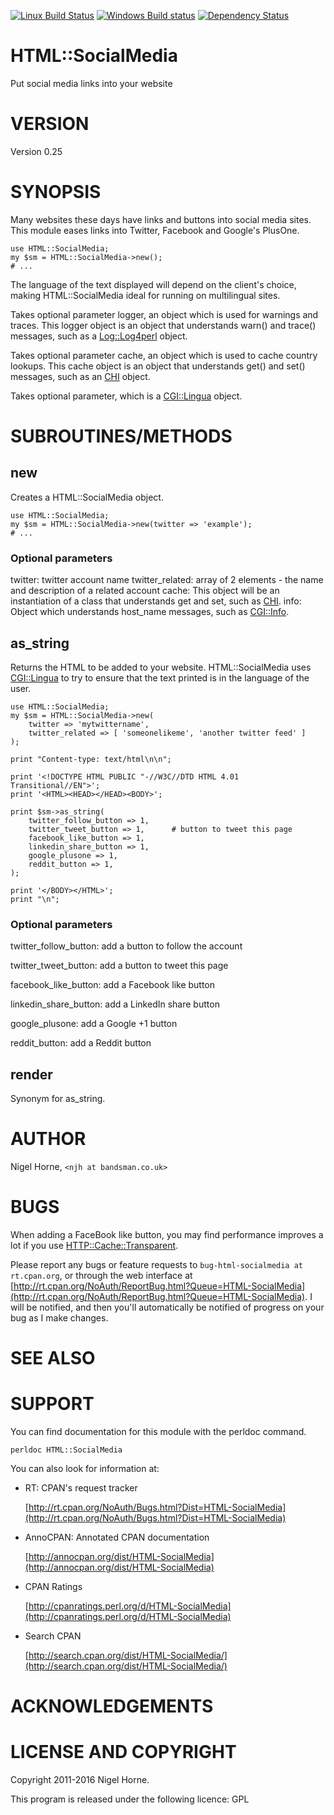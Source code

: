 [![Linux Build Status](https://travis-ci.org/nigelhorne/HTML-SocialMedia.svg?branch=master)](https://travis-ci.org/nigelhorne/HTML-SocialMedia)
[![Windows Build status](https://ci.appveyor.com/api/projects/status/7wrih4a1xt96jk72/branch/master?svg=true)](https://ci.appveyor.com/project/nigelhorne/html-socialmedia/branch/master)
[![Dependency Status](https://dependencyci.com/github/nigelhorne/HTML-SocialMedia/badge)](https://dependencyci.com/github/nigelhorne/HTML-SocialMedia)

# HTML::SocialMedia

Put social media links into your website

# VERSION

Version 0.25

# SYNOPSIS

Many websites these days have links and buttons into social media sites.
This module eases links into Twitter, Facebook and Google's PlusOne.

    use HTML::SocialMedia;
    my $sm = HTML::SocialMedia->new();
    # ...

The language of the text displayed will depend on the client's choice, making
HTML::SocialMedia ideal for running on multilingual sites.

Takes optional parameter logger, an object which is used for warnings and
traces.
This logger object is an object that understands warn() and trace() messages,
such as a [Log::Log4perl](https://metacpan.org/pod/Log::Log4perl) object.

Takes optional parameter cache, an object which is used to cache country
lookups.
This cache object is an object that understands get() and set() messages,
such as an [CHI](https://metacpan.org/pod/CHI) object.

Takes optional parameter, which is a [CGI::Lingua](https://metacpan.org/pod/CGI::Lingua) object.

# SUBROUTINES/METHODS

## new

Creates a HTML::SocialMedia object.

    use HTML::SocialMedia;
    my $sm = HTML::SocialMedia->new(twitter => 'example');
    # ...

### Optional parameters

twitter: twitter account name
twitter\_related: array of 2 elements - the name and description of a related account
cache: This object will be an instantiation of a class that understands get and
set, such as [CHI](https://metacpan.org/pod/CHI).
info: Object which understands host\_name messages, such as [CGI::Info](https://metacpan.org/pod/CGI::Info).

## as\_string

Returns the HTML to be added to your website.
HTML::SocialMedia uses [CGI::Lingua](https://metacpan.org/pod/CGI::Lingua) to try to ensure that the text printed is
in the language of the user.

    use HTML::SocialMedia;
    my $sm = HTML::SocialMedia->new(
        twitter => 'mytwittername',
        twitter_related => [ 'someonelikeme', 'another twitter feed' ]
    );

    print "Content-type: text/html\n\n";

    print '<!DOCTYPE HTML PUBLIC "-//W3C//DTD HTML 4.01 Transitional//EN">';
    print '<HTML><HEAD></HEAD><BODY>';

    print $sm->as_string(
        twitter_follow_button => 1,
        twitter_tweet_button => 1,      # button to tweet this page
        facebook_like_button => 1,
        linkedin_share_button => 1,
        google_plusone => 1,
        reddit_button => 1,
    );

    print '</BODY></HTML>';
    print "\n";

### Optional parameters

twitter\_follow\_button: add a button to follow the account

twitter\_tweet\_button: add a button to tweet this page

facebook\_like\_button: add a Facebook like button

linkedin\_share\_button: add a LinkedIn share button

google\_plusone: add a Google +1 button

reddit\_button: add a Reddit button

## render

Synonym for as\_string.

# AUTHOR

Nigel Horne, `<njh at bandsman.co.uk>`

# BUGS

When adding a FaceBook like button, you may find performance improves a lot if
you use [HTTP::Cache::Transparent](https://metacpan.org/pod/HTTP::Cache::Transparent).

Please report any bugs or feature requests to `bug-html-socialmedia at rt.cpan.org`, or through
the web interface at [http://rt.cpan.org/NoAuth/ReportBug.html?Queue=HTML-SocialMedia](http://rt.cpan.org/NoAuth/ReportBug.html?Queue=HTML-SocialMedia).  I will be notified, and then you'll
automatically be notified of progress on your bug as I make changes.

# SEE ALSO

# SUPPORT

You can find documentation for this module with the perldoc command.

    perldoc HTML::SocialMedia

You can also look for information at:

- RT: CPAN's request tracker

    [http://rt.cpan.org/NoAuth/Bugs.html?Dist=HTML-SocialMedia](http://rt.cpan.org/NoAuth/Bugs.html?Dist=HTML-SocialMedia)

- AnnoCPAN: Annotated CPAN documentation

    [http://annocpan.org/dist/HTML-SocialMedia](http://annocpan.org/dist/HTML-SocialMedia)

- CPAN Ratings

    [http://cpanratings.perl.org/d/HTML-SocialMedia](http://cpanratings.perl.org/d/HTML-SocialMedia)

- Search CPAN

    [http://search.cpan.org/dist/HTML-SocialMedia/](http://search.cpan.org/dist/HTML-SocialMedia/)

# ACKNOWLEDGEMENTS

# LICENSE AND COPYRIGHT

Copyright 2011-2016 Nigel Horne.

This program is released under the following licence: GPL
